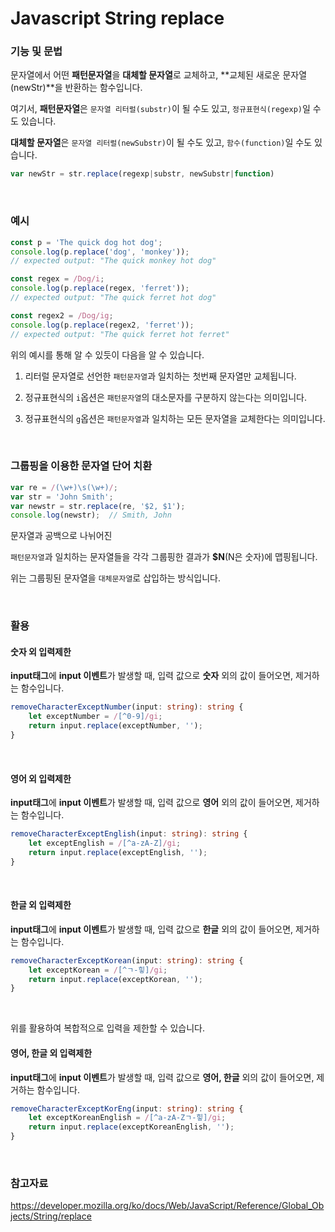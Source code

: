 # Javascript String replace

### 기능 및 문법

문자열에서 어떤 **패턴문자열**을 **대체할 문자열**로 교체하고, **교체된 새로운 문자열(newStr)**을 반환하는 함수입니다.

여기서, **패턴문자열**은 `문자열 리터럴(substr)`이 될 수도 있고, `정규표현식(regexp)`일 수도 있습니다.

**대체할 문자열**은 `문자열 리터럴(newSubstr)`이 될 수도 있고, `함수(function)`일 수도 있습니다.

```javascript
var newStr = str.replace(regexp|substr, newSubstr|function)
```

<br>

### 예시

```javascript
const p = 'The quick dog hot dog';
console.log(p.replace('dog', 'monkey'));
// expected output: "The quick monkey hot dog"

const regex = /Dog/i;
console.log(p.replace(regex, 'ferret'));
// expected output: "The quick ferret hot dog"

const regex2 = /Dog/ig;
console.log(p.replace(regex2, 'ferret'));
// expected output: "The quick ferret hot ferret"
```

위의 예시를 통해 알 수 있듯이 다음을 알 수 있습니다.

1. 리터럴 문자열로 선언한 `패턴문자열`과 일치하는 첫번째 문자열만 교체됩니다.

2. 정규표현식의 `i`옵션은 `패턴문자열`의 대소문자를 구분하지 않는다는 의미입니다.

3. 정규표현식의 `g`옵션은 `패턴문자열`과 일치하는 모든 문자열을 교체한다는 의미입니다.

<br>

### 그룹핑을 이용한 문자열 단어 치환

```javascript
var re = /(\w+)\s(\w+)/;
var str = 'John Smith';
var newstr = str.replace(re, '$2, $1');
console.log(newstr);  // Smith, John
```

문자열과 공백으로 나뉘어진

`패턴문자열`과 일치하는 문자열들을 각각 그룹핑한 결과가 **$N**(N은 숫자)에 맵핑됩니다.

위는 그룹핑된 문자열을 `대체문자열`로 삽입하는 방식입니다.

<br>

### 활용

#### 숫자 외 입력제한

**input태그**에 **input 이벤트**가 발생할 때, 입력 값으로 **숫자** 외의 값이 들어오면, 제거하는 함수입니다.

```typescript
removeCharacterExceptNumber(input: string): string {
    let exceptNumber = /[^0-9]/gi;
    return input.replace(exceptNumber, '');
}
```

<br>

#### 영어 외 입력제한

**input태그**에 **input 이벤트**가 발생할 때, 입력 값으로 **영어** 외의 값이 들어오면, 제거하는 함수입니다.

```typescript
removeCharacterExceptEnglish(input: string): string {
    let exceptEnglish = /[^a-zA-Z]/gi;
    return input.replace(exceptEnglish, '');
}
```

<br>

#### 한글 외 입력제한

**input태그**에 **input 이벤트**가 발생할 때, 입력 값으로 **한글** 외의 값이 들어오면, 제거하는 함수입니다.

```typescript
removeCharacterExceptKorean(input: string): string {
    let exceptKorean = /[^ㄱ-힣]/gi;
    return input.replace(exceptKorean, '');
}
```

<br>

위를 활용하여 복합적으로 입력을 제한할 수 있습니다.

#### 영어, 한글 외 입력제한

**input태그**에 **input 이벤트**가 발생할 때, 입력 값으로 **영어, 한글** 외의 값이 들어오면, 제거하는 함수입니다.

```typescript
removeCharacterExceptKorEng(input: string): string {
    let exceptKoreanEnglish = /[^a-zA-Zㄱ-힣]/gi;
    return input.replace(exceptKoreanEnglish, '');
}
```

<br>

### 참고자료

https://developer.mozilla.org/ko/docs/Web/JavaScript/Reference/Global_Objects/String/replace

